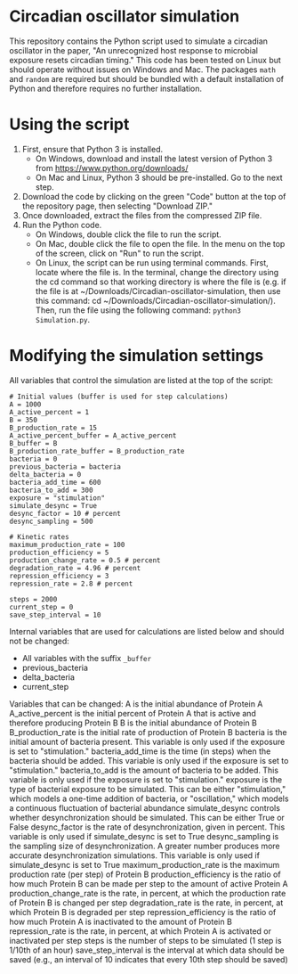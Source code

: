 # Circadian oscillator simulation

This repository contains the Python script used to simulate a circadian oscillator in the paper, "An unrecognized host response to microbial exposure resets circadian timing." This code has been tested on Linux but should operate without issues on Windows and Mac. The packages `math` and `random` are required but should be bundled with a default installation of Python and therefore requires no further installation.

# Using the script
1. First, ensure that Python 3 is installed.
   * On Windows, download and install the latest version of Python 3 from https://www.python.org/downloads/
   * On Mac and Linux, Python 3 should be pre-installed. Go to the next step.
2. Download the code by clicking on the green "Code" button at the top of the repository page, then selecting "Download ZIP."
3. Once downloaded, extract the files from the compressed ZIP file.
4. Run the Python code.
   * On Windows, double click the file to run the script.
   * On Mac, double click the file to open the file. In the menu on the top of the screen, click on "Run" to run the script.
   * On Linux, the script can be run using terminal commands. First, locate where the file is. In the terminal, change the directory using the cd command so that working directory is where the file is (e.g. if the file is at ~/Downloads/Circadian-oscillator-simulation, then use this command: cd ~/Downloads/Circadian-oscillator-simulation/). Then, run the file using the following command: `python3 Simulation.py`.

# Modifying the simulation settings
All variables that control the simulation are listed at the top of the script:
```
# Initial values (buffer is used for step calculations)
A = 1000
A_active_percent = 1
B = 350
B_production_rate = 15
A_active_percent_buffer = A_active_percent
B_buffer = B
B_production_rate_buffer = B_production_rate
bacteria = 0
previous_bacteria = bacteria
delta_bacteria = 0
bacteria_add_time = 600
bacteria_to_add = 300
exposure = "stimulation"
simulate_desync = True
desync_factor = 10 # percent
desync_sampling = 500

# Kinetic rates
maximum_production_rate = 100
production_efficiency = 5
production_change_rate = 0.5 # percent
degradation_rate = 4.96 # percent
repression_efficiency = 3
repression_rate = 2.8 # percent

steps = 2000
current_step = 0
save_step_interval = 10
```
Internal variables that are used for calculations are listed below and should not be changed:
* All variables with the suffix `_buffer`
* previous_bacteria
* delta_bacteria
* current_step

Variables that can be changed:
A is the initial abundance of Protein A
A_active_percent is the initial percent of Protein A that is active and therefore producing Protein B
B is the initial abundance of Protein B
B_production_rate is the initial rate of production of Protein B
bacteria is the initial amount of bacteria present. This variable is only used if the exposure is set to "stimulation."
bacteria_add_time is the time (in steps) when the bacteria should be added. This variable is only used if the exposure is set to "stimulation."
bacteria_to_add is the amount of bacteria to be added. This variable is only used if the exposure is set to "stimulation."
exposure is the type of bacterial exposure to be simulated. This can be either "stimulation," which models a one-time addition of bacteria, or "oscillation," which models a continuous fluctuation of bacterial abundance
simulate_desync controls whether desynchronization should be simulated. This can be either True or False
desync_factor is the rate of desynchronization, given in percent. This variable is only used if simulate_desync is set to True
desync_sampling is the sampling size of desynchronization. A greater number produces more accurate desynchronization simulations. This variable is only used if simulate_desync is set to True
maximum_production_rate is the maximum production rate (per step) of Protein B
production_efficiency is the ratio of how much Protein B can be made per step to the amount of active Protein A
production_change_rate is the rate, in percent, at which the production rate of Protein B is changed per step
degradation_rate is the rate, in percent, at which Protein B is degraded per step
repression_efficiency is the ratio of how much Protein A is inactivated to the amount of Protein B
repression_rate is the rate, in percent, at which Protein A is activated or inactivated per step
steps is the number of steps to be simulated (1 step is 1/10th of an hour)
save_step_interval is the interval at which data should be saved (e.g., an interval of 10 indicates that every 10th step should be saved)


